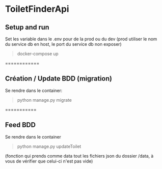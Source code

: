 # ToiletFinderApi

## Setup and run

Set les variable dans le .env pour de la prod ou du dev (prod utiliser le nom du service db en host, le port du service db non exposer)

> docker-compose up 

============

## Création / Update BDD (migration)

Se rendre dans le container:

> python manage.py migrate

===========


## Feed BDD

Se rendre dans le container

> python manage.py updateToilet

(fonction qui prends comme data tout les fichiers json du dossier /data, à vous de vérifier que celui-ci n'est pas vide)
